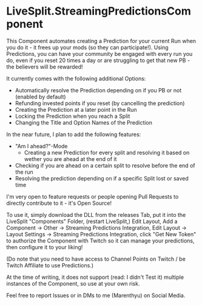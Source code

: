 # LiveSplit.StreamingPredictionsComponent
This Component automates creating a Prediction for your current Run when you do it - it frees up your mods (so they can participate!). Using Predictions, you can have your community be engaged with every run you do, even if you reset 20 times a day or are struggling to get that new PB - the believers will be rewarded!

It currently comes with the following additional Options:
* Automatically resolve the Prediction depending on if you PB or not (enabled by default)
* Refunding invested points if you reset (by cancelling the prediction)
* Creating the Prediction at a later point in the Run
* Locking the Prediction when you reach a Split
* Changing the Title and Option Names of the Prediction

In the near future, I plan to add the following features:
* "Am I ahead?"-Mode
  * Creating a new Prediction for every split and resolving it based on wether you are ahead at the end of it
* Checking if you are ahead on a certain split to resolve before the end of the run
* Resolving the prediction depending on if a specific Split lost or saved time

I'm very open to feature requests or people opening Pull Requests to directly contribute to it - it's Open Source!

To use it, simply download the DLL from the releases Tab, put it into the LiveSplit "Components" Folder, (restart LiveSplit,) Edit Layout, Add a Component -> Other -> Streaming Predictions Integration, Edit Layout -> Layout Settings -> Streaming Predictions Integration, click "Get New Token" to authorize the Component with Twitch so it can manage your predictions, then configure it to your liking!

(Do note that you need to have access to Channel Points on Twitch / be Twitch Affiliate to use Predictions.)

At the time of writing, it does not support (read: I didn't Test it) multiple instances of the Component, so use at your own risk.

Feel free to report Issues or in DMs to me (Marenthyu) on Social Media.
